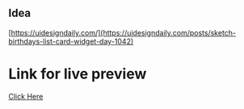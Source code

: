 ## Idea

[https://uidesigndaily.com/](https://uidesigndaily.com/posts/sketch-birthdays-list-card-widget-day-1042)


# Link for live preview 

[Click Here](https://reminder-setup.netlify.app/)
